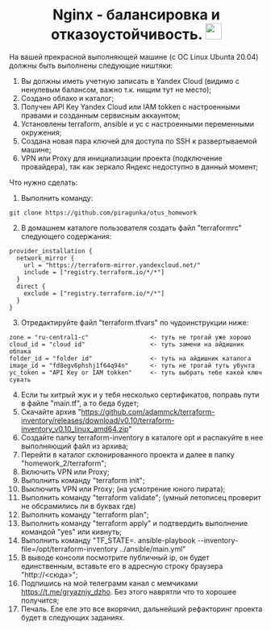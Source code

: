 <h1 align="center">Nginx - балансировка и отказоустойчивость.</a> 
<img src="https://github.com/blackcater/blackcater/raw/main/images/Hi.gif" height="32"/></h1>

На вашей прекрасной выполняющей машине (с ОС Linux Ubunta 20.04) должны быть выполнены следующие ништяки:

1.   Вы должны иметь учетную записать в Yandex Cloud (видимо с ненулевым балансом, важно т.к. нищим тут не место);
2.   Создано облако и каталог;
3.   Получен API Key Yandex Cloud или IAM tokken с настроенными правами и созданным сервисным аккаунтом;
4.   Установлены terraform, ansible и yc c настроенными переменными окружения;
5.   Создана новая пара ключей для доступа по SSH к развертываемой машине;
6.   VPN или Proxy для инициализации проекта (подключение провайдера), так как зеркало Яндекс недоступно в данный момент;

Что нужно сделать:

1.   Выполнить команду:
```
git clone https://github.com/piragunka/otus_homework
```
2.   В домашнем каталоге пользователя создать файл "terraformrc" следующего содержания:
```
provider_installation {
  network_mirror {
    url = "https://terraform-mirror.yandexcloud.net/"
    include = ["registry.terraform.io/*/*"]
  }
  direct {
    exclude = ["registry.terraform.io/*/*"]
  }
}
```
3.   Отредактируйте файл "terraform.tfvars" по чудоинструкции ниже:
```
zone = "ru-central1-c"                 <- туть не трогай уже хорошо
cloud_id = "cloud id"                  <- туть замени на айдишник облака
folder_id = "folder id"                <- туть на айдишник каталога
image_id = "fd8egv6phshj1f64q94n"      <- туть не трогай туть убунта
yc_token = "API Key or IAM tokken"     <- туть выбрать тебе какой ключ сувать
```
4.   Если ты хитрый жук и у тебя несколько сертификатов, поправь пути в файле "main.tf", а то беда будет;
5.   Скачайте архив "https://github.com/adammck/terraform-inventory/releases/download/v0.10/terraform-inventory_v0.10_linux_amd64.zip"
6.   Создайте папку terraform-inventory в каталоге opt и распакуйте в нее выполняющий файл из архива;
7.   Перейти в каталог склонированного проекта и далее в папку "homework_2/terraform";
8.   Включить VPN или Proxy;
9.   Выполнить команду "terraform init";
10.  Выключить VPN или Proxy; (на усмотрение юного пирата);
11.  Выполнить команду "terraform validate"; (умный летописец проверит не обсрамились ли в буквах где)
12.  Выполнить команду "terraform plan";
13.  Выполнить команду "terraform apply" и подтвердить выполнение командой "yes" или кивнуть;
14.  Выполнить команду "TF_STATE=. ansible-playbook --inventory-file=/opt/terraform-inventory ../ansible/main.yml"
15.  В выводе консоли посмотрите публичный ip, он будет единственным, вставьте его в адресную строку браузера "http://<сюда>";
16.  Подпишись на мой телеграмм канал с мемчиками https://t.me/gryazniy_dzho. Без этого наврятли что то хорошее получится;
17.  Печаль. Еле еле это все вкорячил, дальнейший рефакторинг проекта будет в следующих заданиях.
   

